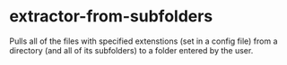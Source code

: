 # extractor-from-subfolders
Pulls all of the files with specified extenstions (set in a config file) from a directory (and all of its subfolders) to a folder entered by the user.
